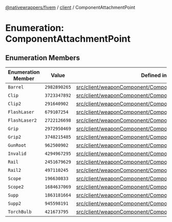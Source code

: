 [@nativewrappers/fivem](../../README.md) / [client](../README.md) / ComponentAttachmentPoint

# Enumeration: ComponentAttachmentPoint

## Enumeration Members

| Enumeration Member | Value | Defined in |
| ------ | ------ | ------ |
| `Barrel` | `2982890265` | [src/client/weaponComponent/ComponentAttachmentPoint.ts:17](https://github.com/nativewrappers/fivem/blob/631c6d86e9569591c88ce277255e6c3e13e943cb/src/client/weaponComponent/ComponentAttachmentPoint.ts#L17) |
| `Clip` | `3723347892` | [src/client/weaponComponent/ComponentAttachmentPoint.ts:3](https://github.com/nativewrappers/fivem/blob/631c6d86e9569591c88ce277255e6c3e13e943cb/src/client/weaponComponent/ComponentAttachmentPoint.ts#L3) |
| `Clip2` | `291640902` | [src/client/weaponComponent/ComponentAttachmentPoint.ts:4](https://github.com/nativewrappers/fivem/blob/631c6d86e9569591c88ce277255e6c3e13e943cb/src/client/weaponComponent/ComponentAttachmentPoint.ts#L4) |
| `FlashLaser` | `679107254` | [src/client/weaponComponent/ComponentAttachmentPoint.ts:5](https://github.com/nativewrappers/fivem/blob/631c6d86e9569591c88ce277255e6c3e13e943cb/src/client/weaponComponent/ComponentAttachmentPoint.ts#L5) |
| `FlashLaser2` | `2722126698` | [src/client/weaponComponent/ComponentAttachmentPoint.ts:6](https://github.com/nativewrappers/fivem/blob/631c6d86e9569591c88ce277255e6c3e13e943cb/src/client/weaponComponent/ComponentAttachmentPoint.ts#L6) |
| `Grip` | `2972950469` | [src/client/weaponComponent/ComponentAttachmentPoint.ts:12](https://github.com/nativewrappers/fivem/blob/631c6d86e9569591c88ce277255e6c3e13e943cb/src/client/weaponComponent/ComponentAttachmentPoint.ts#L12) |
| `Grip2` | `3748215485` | [src/client/weaponComponent/ComponentAttachmentPoint.ts:13](https://github.com/nativewrappers/fivem/blob/631c6d86e9569591c88ce277255e6c3e13e943cb/src/client/weaponComponent/ComponentAttachmentPoint.ts#L13) |
| `GunRoot` | `962500902` | [src/client/weaponComponent/ComponentAttachmentPoint.ts:9](https://github.com/nativewrappers/fivem/blob/631c6d86e9569591c88ce277255e6c3e13e943cb/src/client/weaponComponent/ComponentAttachmentPoint.ts#L9) |
| `Invalid` | `4294967295` | [src/client/weaponComponent/ComponentAttachmentPoint.ts:2](https://github.com/nativewrappers/fivem/blob/631c6d86e9569591c88ce277255e6c3e13e943cb/src/client/weaponComponent/ComponentAttachmentPoint.ts#L2) |
| `Rail` | `2451679629` | [src/client/weaponComponent/ComponentAttachmentPoint.ts:15](https://github.com/nativewrappers/fivem/blob/631c6d86e9569591c88ce277255e6c3e13e943cb/src/client/weaponComponent/ComponentAttachmentPoint.ts#L15) |
| `Rail2` | `497110245` | [src/client/weaponComponent/ComponentAttachmentPoint.ts:16](https://github.com/nativewrappers/fivem/blob/631c6d86e9569591c88ce277255e6c3e13e943cb/src/client/weaponComponent/ComponentAttachmentPoint.ts#L16) |
| `Scope` | `196630833` | [src/client/weaponComponent/ComponentAttachmentPoint.ts:10](https://github.com/nativewrappers/fivem/blob/631c6d86e9569591c88ce277255e6c3e13e943cb/src/client/weaponComponent/ComponentAttachmentPoint.ts#L10) |
| `Scope2` | `1684637069` | [src/client/weaponComponent/ComponentAttachmentPoint.ts:11](https://github.com/nativewrappers/fivem/blob/631c6d86e9569591c88ce277255e6c3e13e943cb/src/client/weaponComponent/ComponentAttachmentPoint.ts#L11) |
| `Supp` | `1863181664` | [src/client/weaponComponent/ComponentAttachmentPoint.ts:7](https://github.com/nativewrappers/fivem/blob/631c6d86e9569591c88ce277255e6c3e13e943cb/src/client/weaponComponent/ComponentAttachmentPoint.ts#L7) |
| `Supp2` | `945598191` | [src/client/weaponComponent/ComponentAttachmentPoint.ts:8](https://github.com/nativewrappers/fivem/blob/631c6d86e9569591c88ce277255e6c3e13e943cb/src/client/weaponComponent/ComponentAttachmentPoint.ts#L8) |
| `TorchBulb` | `421673795` | [src/client/weaponComponent/ComponentAttachmentPoint.ts:14](https://github.com/nativewrappers/fivem/blob/631c6d86e9569591c88ce277255e6c3e13e943cb/src/client/weaponComponent/ComponentAttachmentPoint.ts#L14) |
